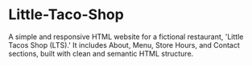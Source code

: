 # Little-Taco-Shop
A simple and responsive HTML website for a fictional restaurant, 'Little Tacos Shop (LTS).' It includes About, Menu, Store Hours, and Contact sections, built with clean and semantic HTML structure.
